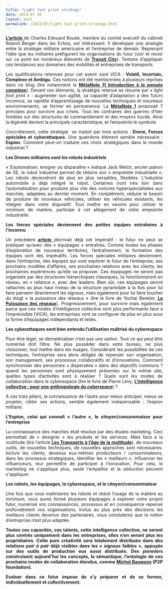 ```yaml
---
title: "Light foot print strategy"
date: 2013-07-10
layout: post
permalink: /2013/07/light-foot-print-strategy.html
---
```


<p style="text-align: justify"><a href="http://lecercle.lesechos.fr/entreprises-marches/management/organisation/221176457/quand-strategie-militaire-dessine-lentreprise-" target="_blank"><strong>L’article</strong> </a>de Charles Edouard Bouée, membre du comité executif du cabinet Roland Berger dans les Echos, est intéressant. Il développe une analogie entre la stratégie militaire américaine et l’entreprise de demain. Reprenant l’idée que les militaires préfigurent les organisations du futur (voir et revoir sur ce point les nombreux éléments de <strong><a href="http://www.transit-city.com/ateliers/precedentes/militaires/" target="_blank">Transit City</a></strong>). Tentons d’appliquer ces tendances aux domaines des mobilités et entreprises de transports.</p> <p style="text-align: justify">Les qualifications retenues pour cet avenir sont VICA : <strong>Volatil, Incertain, Complexe et Ambigu</strong>. Ces notions ont été mentionnées à plusieurs reprises dans ce blog (lire notamment la <strong><a href="/2011/04/metanote-tdf-11-transports-mobilites-introduction-a-la-pensee-complexe.html" target="_blank">MétaNote 11 Introduction à la pensée complexe</a></strong>). Devant ces éléments, la stratégie retenue se résume par « <em>light foot print</em> » : augmenter son agilité, sa capacité d’adaptation à des futurs inconnus, sa rapidité d’apprentissage de nouvelles techniques et nouveaux environnements, se former en permanence. La <strong><a href="/2009/11/pour-une-mobilite-plus-robuste-aux-crises-a-venir.html" target="_blank">MétaNote 1</a></strong> proposait 7 principes pour survivre aux crises. Tous les contraires des guerres d’hier fondées sur des structures de commandement et des moyens lourds. Ainsi la légèreté devient la principale caractéristique, et l’empreinte le symbole.</p> <p style="text-align: justify">Concrètement, cette stratégie  se traduit par trois actions : <strong>Drone, Forces spéciales et cyberattaques</strong>. Une quatrième élément semble nécessaire : <strong>Espion</strong>. Comment peut-on traduire ces choix stratégiques dans le monde industriel ? </p>   <!--more-->  <p style="text-align: justify"><strong>Les Drones militaires sont les robots industriels</strong></p> <p style="text-align: justify">« S’automatiser, émigrer ou disparaître » indiqué Jack Welch, ancien patron de GE, le robot industriel permet de réduire son « empreinte industrielle ». Les robots deviendront de plus en plus versatiles, flexibles. L’industrie automobile a déjà intégré le robot. Certaines iront très loin dans l’automatisation pour produire plus vite des voitures hyperspécialisées aux marchés, adaptées au dernier moment. En complément, réduire le besoin de produire de nouveaux véhicules, utiliser les véhicules existants, les intégrer dans <em>votre</em> dispositif. Tout mettre en oeuvre pour utiliser le minimum de matière, participe à cet allégement de votre empreinte industrielle. </p> <p style="text-align: justify"><strong>Les forces spéciales deviennent des petites équipes entraînées à l’inconnu</strong></p> <p style="text-align: justify">Un précédent <a href="/2013/02/quel-equipage-explore-aujourdhui-votre-avenir-vos-prochains-modeles-daffaires.html" target="_blank"><strong>article</strong> </a>décrivait déjà cet impératif : le futur ne peut se pratiquer qu’avec des « équipages » entraînés. Comme toutes les phases d’exploration de nouveaux territoires, l’entraînement, la formation des équipes sont des impératifs. Les forces spéciales militaires deviennent, dans l’entreprise, des équipes qui vont explorer le futur de l’entreprise, ses prochains modèles d’affaires, ses prochaines relations avec les clients, les prochaines expériences qu’elle va proposer. Ces équipages ne seront pas organisés par des structures hiérarchiques classiques, ils fonctionneront en réseau, en « reliance », avec des leaders. Bien sûr, ces équipages seront rattachés au plus haut niveau de la structure pyramidale à la fois pour lui faire parvenir directement les signaux, mais également pour lui faire toucher du doigt « la puissance des réseaux » (lire le livre de Yochai Benkler, <strong><a href="/2010/01/la-puissance-des-reseaux-seratelle-suffisante.html" target="_blank">La Puissance des réseaux</a></strong>). Progressivement, pour survivre mais également parce que ces modes d’intelligence collective sont plus performants face à l’imprévisible (VICA), les entreprises vont se configurer de plus en plus sous la forme d’équipages indépendants et reliés.</p> <p style="text-align: justify"><strong>Les cyberattaques sont bien entendu l’utilisation maîtrisé du cyberespace</strong></p> <p style="text-align: justify">Pour être léger, se dématérialiser n’est pas une option. Tout ce qui peut être numérisé doit l’être. Ne plus posséder dans <em>votre</em> bureau, ne plus cloisonner, tout mettre dans les nuages. Considérant les possibilités de ces techniques, l’entreprise sera alors obligée de repenser son organisation, son management, ses processus collaboratifs et d’innovations. Comment synchroniser des personnes « dispersées » dans des objectifs communs ? quand les personnes sont physiquement présentes sur le même site, quelles types d’activités sont à réaliser ? Quels sont les modes de collaboration dans le cyberespace (lire le livre de Pierre Lévy, <strong><a href="http://www.amazon.fr/LIntelligence-collective-Pour-anthropologie-cyberspace/dp/2707126934" target="_blank">L'intelligence collective : pour une anthropologie du cyberspace</a></strong>) ?</p> <p style="text-align: justify">A ces trois piliers, la connaissance de <em>l’autre</em> pour mieux anticiper, mieux se projeter, cibler ses actions, semble également indispensable : l’espion militaire.</p> <p style="text-align: justify"><strong>L’Espion, celui qui connaît « l’autre », le citoyen/consommateur pour l’entreprise</strong></p> <p style="text-align: justify">La connaissance des marchés était résolue par des études marketing. Ceci permettait de « designer » les produits et les services. Mais face à la multitude (lire l’article <strong><a href="/2013/02/les-transports-a-lage-de-la-multitude.html" target="_blank">Les Transports à l’âge de la multitude</a></strong>), de nouveaux outils, de nouvelles techniques, de nouvelles approches sont nécessaires. Inclure les clients, devenus eux-mêmes producteurs / consommateurs, dans les processus stratégiques, identifier les « meilleurs », influencer les influenceurs, leur permettre de participer à l’innovation. Pour cela, le marketing ne s'applique plus, seule l'empathie et la séduction peuvent s'appliquer.</p> <p style="text-align: justify"><strong>Les robots, les équipages, le cyberespace, et le citoyen/consommateur</strong></p> <p style="text-align: justify">Une fois que vous maîtriserez les robots et réduit l’usage de la matière au minimum, vous aurez formé plusieurs équipages à explorer votre propre futur, numérisé vos connaissances, processus et en conséquence repensé profondément vos organisations, inclus au plus près des décisions les meilleurs clients devenus des partenaires, vous constaterez que la notion d’entreprise n’est plus adaptée.</p> <p style="text-align: justify"><strong>Toutes ces capacités, ces talents, cette intelligence collective, ne seront plus centrés uniquement dans les entreprises, elles n’en seront plus les propriétaires. Cette pure créativité sera totalement distribuée dans des relations <em>pair à pair</em> déjà visibles dans les « signaux faibles », appuyée sur des outils de production eux aussi distribués. Des pionniers construisent aujourd’hui les concepts, la sémantique, l’ontologie de ces prochains modes de collaboration étendus, comme <a href="http://p2pfoundation.net/Michel_Bauwens" target="_blank">Michel Bauwens</a> (P2P foundation).</strong></p> <p style="text-align: justify"><strong>Evoluer dans ce futur impose de s’y préparer et de se former, individuellement et collectivement.</strong></p>